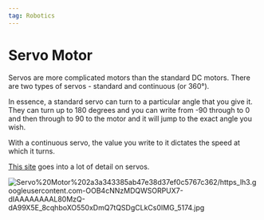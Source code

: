 ```yaml
---
tag: Robotics
---
```

# Servo Motor

Servos are more complicated motors than the standard DC motors. There are two types of servos - standard and continuous (or 360°).

In essence, a standard servo can turn to a particular angle that you give it. They can turn up to 180 degrees and you can write from -90 through to 0 and then through to 90 to the motor and it will jump to the exact angle you wish.

With a continuous servo, the value you write to it dictates the speed at which it turns.

[This site](https://www.google.com/url?q=https%3A%2F%2Flearn.sparkfun.com%2Ftutorials%2Fhobby-servo-tutorial&sa=D&sntz=1&usg=AFQjCNFIwYgrREE1zPov1ot2R2jR3zcF3Q) goes into a lot of detail on servos.

![Servo%20Motor%202a3a343385ab47e38d37ef0c5767c362/https_lh3.googleusercontent.com-OOB4cNNzMDQWSORPUX7-dIAAAAAAAAL80MzQ-dA99X5E_8cqhboXO550xDmQ7tQSDgCLkCs0IMG_5174.jpg](https_lh3.googleusercontent.com-OOB4cNNzMDQWSORPUX7-dIAAAAAAAAL80MzQ-dA99X5E_8cqhboXO550xDmQ7tQSDgCLkCs0IMG_5174.jpg)